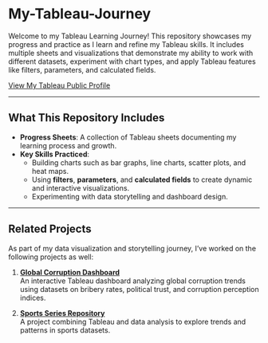 # My-Tableau-Journey

Welcome to my Tableau Learning Journey! This repository showcases my progress and practice as I learn and refine my Tableau skills. It includes multiple sheets and visualizations that demonstrate my ability to work with different datasets, experiment with chart types, and apply Tableau features like filters, parameters, and calculated fields.

[View My Tableau Public Profile](https://public.tableau.com/app/profile/adil.khan2199/vizzes)

---

## What This Repository Includes

- **Progress Sheets**: A collection of Tableau sheets documenting my learning process and growth.
- **Key Skills Practiced**:
  - Building charts such as bar graphs, line charts, scatter plots, and heat maps.
  - Using **filters**, **parameters**, and **calculated fields** to create dynamic and interactive visualizations.
  - Experimenting with data storytelling and dashboard design.

---

## Related Projects

As part of my data visualization and storytelling journey, I’ve worked on the following projects as well:

1. [**Global Corruption Dashboard**](https://github.com/AdilKhan/Global-Corruption-Dashboard)  
   An interactive Tableau dashboard analyzing global corruption trends using datasets on bribery rates, political trust, and corruption perception indices.

2. [**Sports Series Repository**](https://github.com/AdilKhan/Sports-Series-Repository)  
   A project combining Tableau and data analysis to explore trends and patterns in sports datasets.

